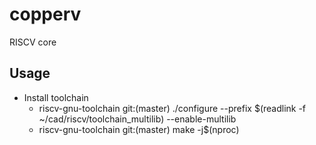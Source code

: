 # copperv
RISCV core

## Usage
- Install toolchain
  - riscv-gnu-toolchain git:(master) ./configure --prefix $(readlink -f ~/cad/riscv/toolchain_multilib) --enable-multilib
  - riscv-gnu-toolchain git:(master) make -j$(nproc)

